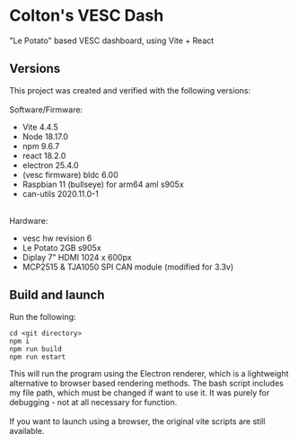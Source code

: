 # Colton's VESC Dash

"Le Potato" based VESC dashboard, using Vite + React

## Versions
This project was created and verified with the following versions:
<br /><br />
Software/Firmware:
* Vite 4.4.5
* Node 18.17.0
* npm 9.6.7
* react 18.2.0
* electron 25.4.0
* (vesc firmware) bldc 6.00
* Raspbian 11 (bullseye) for arm64 aml s905x
* can-utils 2020.11.0-1 
<br /><br />

Hardware:
* vesc hw revision 6
* Le Potato 2GB s905x
* Diplay 7" HDMI 1024 x 600px
* MCP2515 & TJA1050 SPI CAN module (modified for 3.3v)

## Build and launch
Run the following:
```
cd <git directory>
npm i
npm run build
npm run estart
```
This will run the program using the Electron renderer, which is a lightweight alternative to browser based rendering methods. The bash script includes my file path, which must be changed if want to use it. It was purely for debugging - not at all necessary for function.
<br /> <br />
If you want to launch using a browser, the original vite scripts are still available.